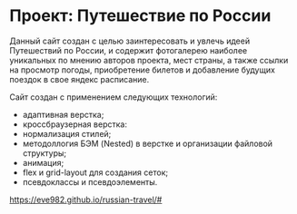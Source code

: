 # Проект: Путешествие по России

Данный сайт создан с целью заинтересовать и увлечь идеей Путешествий по России, и содержит фотогалерею наиболее уникальных по мнению авторов проекта, мест страны, а также ссылки на просмотр погоды, приобретение билетов и добавление будущих поездок в свое яндекс расписание.

Сайт создан с применением следующих технологий:
- адаптивная верстка;
- кроссбраузерная верстка:
- нормализация стилей;
- методоллогия БЭМ (Nested) в верстке и организации файловой структуры;
- анимация;
- flex и grid-layout для создания сеток;
- псевдоклассы и псевдоэлементы.

https://eve982.github.io/russian-travel/#